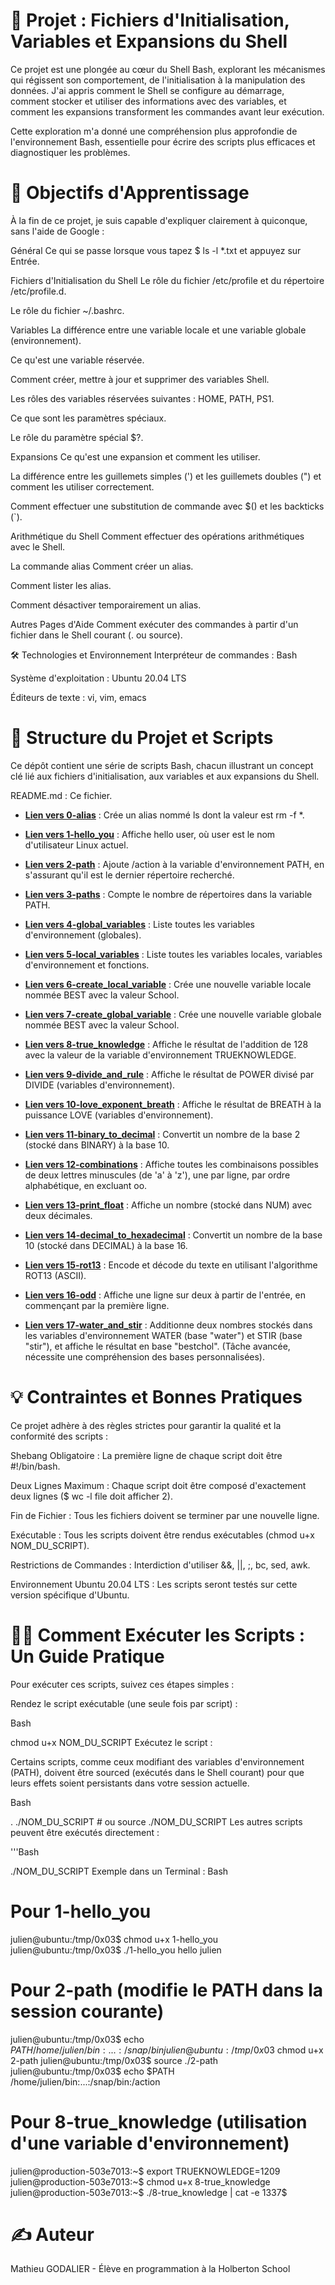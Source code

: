 # 🐚 Projet : Fichiers d'Initialisation, Variables et Expansions du Shell
Ce projet est une plongée au cœur du Shell Bash, explorant les mécanismes qui régissent son comportement, de l'initialisation à la manipulation des données. J'ai appris comment le Shell se configure au démarrage, comment stocker et utiliser des informations avec des variables, et comment les expansions transforment les commandes avant leur exécution.

Cette exploration m'a donné une compréhension plus approfondie de l'environnement Bash, essentielle pour écrire des scripts plus efficaces et diagnostiquer les problèmes.

# 🎯 Objectifs d'Apprentissage
À la fin de ce projet, je suis capable d'expliquer clairement à quiconque, sans l'aide de Google :

Général
Ce qui se passe lorsque vous tapez $ ls -l *.txt et appuyez sur Entrée.

Fichiers d'Initialisation du Shell
Le rôle du fichier /etc/profile et du répertoire /etc/profile.d.

Le rôle du fichier ~/.bashrc.

Variables
La différence entre une variable locale et une variable globale (environnement).

Ce qu'est une variable réservée.

Comment créer, mettre à jour et supprimer des variables Shell.

Les rôles des variables réservées suivantes : HOME, PATH, PS1.

Ce que sont les paramètres spéciaux.

Le rôle du paramètre spécial $?.

Expansions
Ce qu'est une expansion et comment les utiliser.

La différence entre les guillemets simples (') et les guillemets doubles (") et comment les utiliser correctement.

Comment effectuer une substitution de commande avec $() et les backticks (`).

Arithmétique du Shell
Comment effectuer des opérations arithmétiques avec le Shell.

La commande alias
Comment créer un alias.

Comment lister les alias.

Comment désactiver temporairement un alias.

Autres Pages d'Aide
Comment exécuter des commandes à partir d'un fichier dans le Shell courant (. ou source).

🛠️ Technologies et Environnement
Interpréteur de commandes : Bash

Système d'exploitation : Ubuntu 20.04 LTS

Éditeurs de texte : vi, vim, emacs

# 📖 Structure du Projet et Scripts
Ce dépôt contient une série de scripts Bash, chacun illustrant un concept clé lié aux fichiers d'initialisation, aux variables et aux expansions du Shell.

README.md : Ce fichier.

* **[Lien vers 0-alias](https://github.com/Mathieu7483/holbertonschool-shell/blob/main/init_files_variables_and_expansions/0-alias)** : Crée un alias nommé ls dont la valeur est rm -f *.

* **[Lien vers 1-hello_you](https://github.com/Mathieu7483/holbertonschool-shell/blob/main/init_files_variables_and_expansions/1-hello_you)** : Affiche hello user, où user est le nom d'utilisateur Linux actuel.

* **[Lien vers 2-path](https://github.com/Mathieu7483/holbertonschool-shell/blob/main/init_files_variables_and_expansions/2-path)** : Ajoute /action à la variable d'environnement PATH, en s'assurant qu'il est le dernier répertoire recherché.

* **[Lien vers 3-paths](https://github.com/Mathieu7483/holbertonschool-shell/blob/main/init_files_variables_and_expansions/3-paths)** : Compte le nombre de répertoires dans la variable PATH.

* **[Lien vers 4-global_variables](https://github.com/Mathieu7483/holbertonschool-shell/blob/main/init_files_variables_and_expansions/4-global_variables)** : Liste toutes les variables d'environnement (globales).

* **[Lien vers 5-local_variables](https://github.com/Mathieu7483/holbertonschool-shell/blob/main/init_files_variables_and_expansions/5-local_variables)** : Liste toutes les variables locales, variables d'environnement et fonctions.

* **[Lien vers 6-create_local_variable](https://github.com/Mathieu7483/holbertonschool-shell/blob/main/init_files_variables_and_expansions/6-create_local_variable)** : Crée une nouvelle variable locale nommée BEST avec la valeur School.

* **[Lien vers 7-create_global_variable](https://github.com/Mathieu7483/holbertonschool-shell/blob/main/init_files_variables_and_expansions/7-create_global_variable)** : Crée une nouvelle variable globale nommée BEST avec la valeur School.

* **[Lien vers 8-true_knowledge](https://github.com/Mathieu7483/holbertonschool-shell/blob/main/init_files_variables_and_expansions/8-true_knowledge)** : Affiche le résultat de l'addition de 128 avec la valeur de la variable d'environnement TRUEKNOWLEDGE.

* **[Lien vers 9-divide_and_rule](https://github.com/Mathieu7483/holbertonschool-shell/blob/main/init_files_variables_and_expansions/9-divide_and_rule)** : Affiche le résultat de POWER divisé par DIVIDE (variables d'environnement).

* **[Lien vers 10-love_exponent_breath](https://github.com/Mathieu7483/holbertonschool-shell/blob/main/init_files_variables_and_expansions/10-love_exponent_breath)** : Affiche le résultat de BREATH à la puissance LOVE (variables d'environnement).

* **[Lien vers 11-binary_to_decimal](https://github.com/Mathieu7483/holbertonschool-shell/blob/main/init_files_variables_and_expansions/11-binary_to_decimal)** : Convertit un nombre de la base 2 (stocké dans BINARY) à la base 10.

* **[Lien vers 12-combinations](https://github.com/Mathieu7483/holbertonschool-shell/blob/main/init_files_variables_and_expansions/12-combinations)** : Affiche toutes les combinaisons possibles de deux lettres minuscules (de 'a' à 'z'), une par ligne, par ordre alphabétique, en excluant oo.

* **[Lien vers 13-print_float](https://github.com/Mathieu7483/holbertonschool-shell/blob/main/init_files_variables_and_expansions/13-print_float)** : Affiche un nombre (stocké dans NUM) avec deux décimales.

* **[Lien vers 14-decimal_to_hexadecimal](https://github.com/Mathieu7483/holbertonschool-shell/blob/main/init_files_variables_and_expansions/14-decimal_to_hexadecimal)** : Convertit un nombre de la base 10 (stocké dans DECIMAL) à la base 16.

* **[Lien vers 15-rot13](https://github.com/Mathieu7483/holbertonschool-shell/blob/main/init_files_variables_and_expansions/15-rot13)** : Encode et décode du texte en utilisant l'algorithme ROT13 (ASCII).

* **[Lien vers 16-odd](https://github.com/Mathieu7483/holbertonschool-shell/blob/main/init_files_variables_and_expansions/16-odd)** : Affiche une ligne sur deux à partir de l'entrée, en commençant par la première ligne.

* **[Lien vers 17-water_and_stir](https://github.com/Mathieu7483/holbertonschool-shell/blob/main/init_files_variables_and_expansions/17-water_and_stir)** : Additionne deux nombres stockés dans les variables d'environnement WATER (base "water") et STIR (base "stir"), et affiche le résultat en base "bestchol". (Tâche avancée, nécessite une compréhension des bases personnalisées).




# 💡 Contraintes et Bonnes Pratiques
Ce projet adhère à des règles strictes pour garantir la qualité et la conformité des scripts :

Shebang Obligatoire : La première ligne de chaque script doit être #!/bin/bash.

Deux Lignes Maximum : Chaque script doit être composé d'exactement deux lignes ($ wc -l file doit afficher 2).

Fin de Fichier : Tous les fichiers doivent se terminer par une nouvelle ligne.

Exécutable : Tous les scripts doivent être rendus exécutables (chmod u+x NOM_DU_SCRIPT).

Restrictions de Commandes : Interdiction d'utiliser &&, ||, ;, bc, sed, awk.

Environnement Ubuntu 20.04 LTS : Les scripts seront testés sur cette version spécifique d'Ubuntu.

# 👨‍💻 Comment Exécuter les Scripts : Un Guide Pratique
Pour exécuter ces scripts, suivez ces étapes simples :

Rendez le script exécutable (une seule fois par script) :

Bash

chmod u+x NOM_DU_SCRIPT
Exécutez le script :

Certains scripts, comme ceux modifiant des variables d'environnement (PATH), doivent être sourced (exécutés dans le Shell courant) pour que leurs effets soient persistants dans votre session actuelle.

Bash

. ./NOM_DU_SCRIPT  # ou source ./NOM_DU_SCRIPT
Les autres scripts peuvent être exécutés directement :

'''Bash

./NOM_DU_SCRIPT
Exemple dans un Terminal :
Bash

# Pour 1-hello_you
julien@ubuntu:/tmp/0x03$ chmod u+x 1-hello_you
julien@ubuntu:/tmp/0x03$ ./1-hello_you
hello julien

# Pour 2-path (modifie le PATH dans la session courante)
julien@ubuntu:/tmp/0x03$ echo $PATH
/home/julien/bin:...:/snap/bin
julien@ubuntu:/tmp/0x03$ chmod u+x 2-path
julien@ubuntu:/tmp/0x03$ source ./2-path
julien@ubuntu:/tmp/0x03$ echo $PATH
/home/julien/bin:...:/snap/bin:/action

# Pour 8-true_knowledge (utilisation d'une variable d'environnement)
julien@production-503e7013:~$ export TRUEKNOWLEDGE=1209
julien@production-503e7013:~$ chmod u+x 8-true_knowledge
julien@production-503e7013:~$ ./8-true_knowledge | cat -e
1337$
# ✍️ Auteur
Mathieu GODALIER - Élève en programmation à la Holberton School
